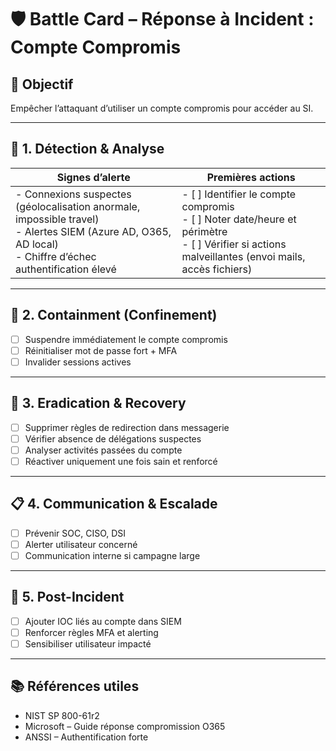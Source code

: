 # 🛡️ Battle Card – Réponse à Incident : Compte Compromis

## 🎯 Objectif
Empêcher l’attaquant d’utiliser un compte compromis pour accéder au SI.

---

## 🚨 1. Détection & Analyse

| Signes d’alerte | Premières actions |
|-----------------|-------------------|
| - Connexions suspectes (géolocalisation anormale, impossible travel)<br>- Alertes SIEM (Azure AD, O365, AD local)<br>- Chiffre d’échec authentification élevé | - [ ] Identifier le compte compromis<br>- [ ] Noter date/heure et périmètre<br>- [ ] Vérifier si actions malveillantes (envoi mails, accès fichiers) |

---

## 🛑 2. Containment (Confinement)
- [ ] Suspendre immédiatement le compte compromis  
- [ ] Réinitialiser mot de passe fort + MFA  
- [ ] Invalider sessions actives  

---

## 🧹 3. Eradication & Recovery
- [ ] Supprimer règles de redirection dans messagerie  
- [ ] Vérifier absence de délégations suspectes  
- [ ] Analyser activités passées du compte  
- [ ] Réactiver uniquement une fois sain et renforcé  

---

## 📋 4. Communication & Escalade
- [ ] Prévenir SOC, CISO, DSI  
- [ ] Alerter utilisateur concerné  
- [ ] Communication interne si campagne large  

---

## 🔄 5. Post-Incident
- [ ] Ajouter IOC liés au compte dans SIEM  
- [ ] Renforcer règles MFA et alerting  
- [ ] Sensibiliser utilisateur impacté  

---

## 📚 Références utiles
- NIST SP 800-61r2  
- Microsoft – Guide réponse compromission O365  
- ANSSI – Authentification forte  
